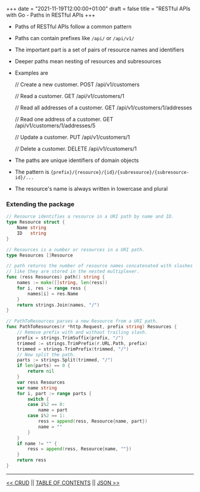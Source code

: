 +++
date = "2021-11-19T12:00:00+01:00"
draft = false
title = "RESTful APIs with Go - Paths in RESTful APIs
+++

* Paths of RESTful APIs follow a common pattern
* Paths can contain prefixes like `/api/` or `/api/v1/`
* The important part is a set of pairs of resource names and identifiers
* Deeper paths mean nesting of resources and subresources
* Examples are

    // Create a new customer.
    POST /api/v1/customers

    // Read a customer.
    GET /api/v1/customers/1

    // Read all addresses of a customer.
    GET /api/v1/customers/1/addresses

    // Read one address of a customer.
    GET /api/v1/customers/1/addresses/5

    // Update a customer.
    PUT /api/v1/customers/1

    // Delete a customer.
    DELETE /api/v1/customers/1

* The paths are unique identifiers of domain objects
* The pattern is `{prefix}/{resource}/{id}/{subresource}/{subresource-id}/...`
* The resource's name is always written in lowercase and plural

### Extending the package

```go
// Resource identifies a resource in a URI path by name and ID.
type Resource struct {
	Name string
	ID   string
}

// Resources is a number or resources in a URI path.
type Resources []Resource

// path returns the number of resource names concatenated with slashes
// like they are stored in the nested multiplexer.
func (ress Resources) path() string {
	names := make([]string, len(ress))
	for i, res := range ress {
		names[i] = res.Name
	}
	return strings.Join(names, "/")
}

// PathToResources parses a new Resource from a URI path.
func PathToResources(r *http.Request, prefix string) Resources {
	// Remove prefix with and without trailing slash.
	prefix = strings.TrimSuffix(prefix, "/")
	trimmed := strings.TrimPrefix(r.URL.Path, prefix)
	trimmed = strings.TrimPrefix(trimmed, "/")
	// Now split the path.
	parts := strings.Split(trimmed, "/")
	if len(parts) == 0 {
		return nil
	}
	var ress Resources
	var name string
	for i, part := range parts {
		switch {
		case i%2 == 0:
			name = part
		case i%2 == 1:
			ress = append(ress, Resource{name, part})
			name = ""
		}
	}
	if name != "" {
		ress = append(ress, Resource{name, ""})
	}
	return ress
}
```

---

[<< CRUD](crud.md) || [TABLE OF CONTENTS](../index.md) || [JSON >>](json.md)
